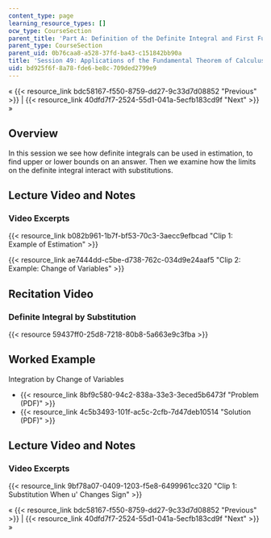 ```yaml
---
content_type: page
learning_resource_types: []
ocw_type: CourseSection
parent_title: 'Part A: Definition of the Definite Integral and First Fundamental Theorem'
parent_type: CourseSection
parent_uid: 0b76caa8-a528-37fd-ba43-c151842bb90a
title: 'Session 49: Applications of the Fundamental Theorem of Calculus'
uid: bd925f6f-8a78-fde6-be8c-709ded2799e9
---
```


« {{< resource_link bdc58167-f550-8759-dd27-9c33d7d08852 "Previous" >}} | {{< resource_link 40dfd7f7-2524-55d1-041a-5ecfb183cd9f "Next" >}} »

Overview
--------

In this session we see how definite integrals can be used in estimation, to find upper or lower bounds on an answer. Then we examine how the limits on the definite integral interact with substitutions.

Lecture Video and Notes
-----------------------

### Video Excerpts

{{< resource_link b082b961-1b7f-bf53-70c3-3aecc9efbcad "Clip 1: Example of Estimation" >}}

{{< resource_link ae7444dd-c5be-d738-762c-034d9e24aaf5 "Clip 2: Example: Change of Variables" >}}

Recitation Video
----------------

### Definite Integral by Substitution

{{< resource 59437ff0-25d8-7218-80b8-5a663e9c3fba >}}

Worked Example
--------------

Integration by Change of Variables

*   {{< resource_link 8bf9c580-94c2-838a-33e3-3eced5b6473f "Problem (PDF)" >}}
*   {{< resource_link 4c5b3493-101f-ac5c-2cfb-7d47deb10514 "Solution (PDF)" >}}

Lecture Video and Notes
-----------------------

### Video Excerpts

{{< resource_link 9bf78a07-0409-1203-f5e8-6499961cc320 "Clip 1: Substitution When u' Changes Sign" >}}

« {{< resource_link bdc58167-f550-8759-dd27-9c33d7d08852 "Previous" >}} | {{< resource_link 40dfd7f7-2524-55d1-041a-5ecfb183cd9f "Next" >}} »